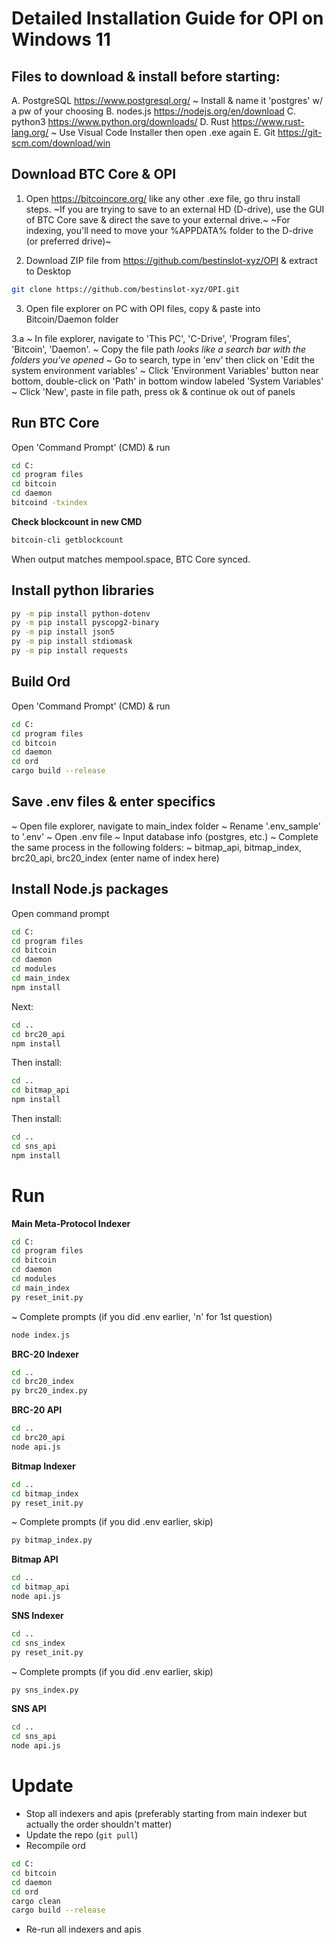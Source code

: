 # Detailed Installation Guide for OPI on Windows 11 

## Files to download & install before starting:

A. PostgreSQL https://www.postgresql.org/
    ~ Install & name it 'postgres' w/ a pw of your choosing
B. nodes.js https://nodejs.org/en/download
C. python3 https://www.python.org/downloads/
D. Rust https://www.rust-lang.org/ 
    ~ Use Visual Code Installer then open .exe again
E. Git https://git-scm.com/download/win

## Download BTC Core & OPI

1. Open https://bitcoincore.org/ like any other .exe file, go thru install steps. 
~If you are trying to save to an external HD (D-drive), use the GUI of BTC Core save & direct the save to your external drive.~
~For indexing, you'll need to move your %APPDATA% folder to the D-drive (or preferred drive)~

2. Download ZIP file from https://github.com/bestinslot-xyz/OPI & extract to Desktop

```bash
git clone https://github.com/bestinslot-xyz/OPI.git
```

3. Open file explorer on PC with OPI files, copy & paste into Bitcoin/Daemon folder

3.a
~ In file explorer, navigate to 'This PC', 'C-Drive', 'Program files', 'Bitcoin', 'Daemon'.
   ~ Copy the file path *looks like a search bar with the folders you've opened* 
~ Go to search, type in 'env' then click on 'Edit the system environment variables'
~ Click 'Environment Variables' button near bottom, double-click on 'Path' in bottom window labeled 'System Variables'
~ Click 'New', paste in file path, press ok & continue ok out of panels

## Run BTC Core 

Open 'Command Prompt' (CMD) & run
```bash
cd C:
cd program files
cd bitcoin
cd daemon
bitcoind -txindex
```

**Check blockcount in new CMD**
```bash
bitcoin-cli getblockcount
```
When output matches mempool.space, BTC Core synced.

## Install python libraries

```bash
py -m pip install python-dotenv
py -m pip install pyscopg2-binary
py -m pip install json5
py -m pip install stdiomask
py -m pip install requests
```

## Build Ord

Open 'Command Prompt' (CMD) & run

```bash
cd C:
cd program files
cd bitcoin
cd daemon
cd ord
cargo build --release
```

## Save .env files & enter specifics

~ Open file explorer, navigate to main_index folder
~ Rename '.env_sample' to '.env'
~ Open .env file 
~ Input database info (postgres, etc.)
~ Complete the same process in the following folders:
    ~ bitmap_api, bitmap_index, brc20_api, brc20_index (enter name of index here)

## Install Node.js packages

Open command prompt
```bash
cd C:
cd program files
cd bitcoin
cd daemon
cd modules
cd main_index
npm install
```

Next:
```bash
cd ..
cd brc20_api
npm install
```

Then install:
```bash
cd ..
cd bitmap_api
npm install
```

Then install:
```bash
cd ..
cd sns_api
npm install
```

# Run

**Main Meta-Protocol Indexer**
```bash
cd C:
cd program files
cd bitcoin
cd daemon
cd modules
cd main_index
py reset_init.py
```
~ Complete prompts (if you did .env earlier, 'n' for 1st question)
```bash
node index.js
```

**BRC-20 Indexer**
```bash
cd ..
cd brc20_index
py brc20_index.py
```

**BRC-20 API**
```bash
cd ..
cd brc20_api
node api.js
```

**Bitmap Indexer**
```bash
cd ..
cd bitmap_index
py reset_init.py
```
~ Complete prompts (if you did .env earlier, skip)
```bash
py bitmap_index.py
```

**Bitmap API**
```bash
cd ..
cd bitmap_api
node api.js
```

**SNS Indexer**
```bash
cd ..
cd sns_index
py reset_init.py
```
~ Complete prompts (if you did .env earlier, skip)
```bash
py sns_index.py
```

**SNS API**
```bash
cd ..
cd sns_api
node api.js
```

# Update

- Stop all indexers and apis (preferably starting from main indexer but actually the order shouldn't matter)
- Update the repo (`git pull`)
- Recompile ord 
```bash
cd C: 
cd bitcoin
cd daemon
cd ord 
cargo clean
cargo build --release
```
- Re-run all indexers and apis

